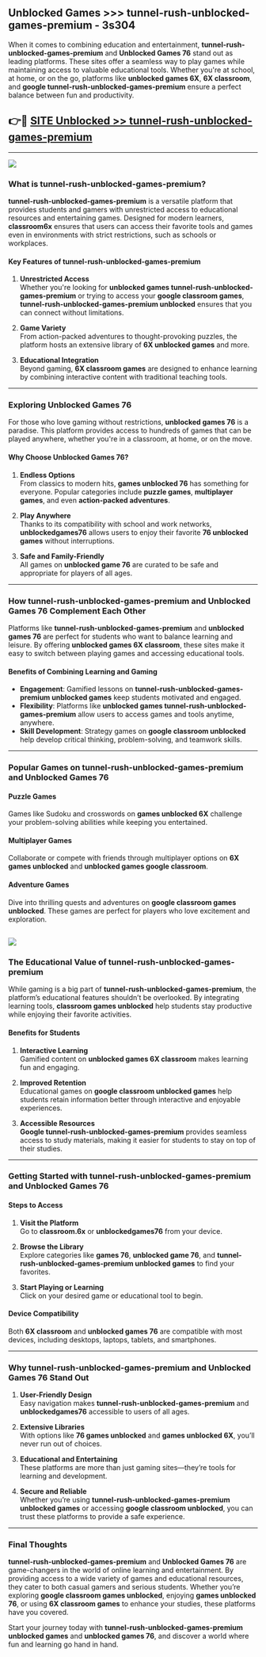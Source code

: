 ## Unblocked Games >>> tunnel-rush-unblocked-games-premium - 3s304 

When it comes to combining education and entertainment, **tunnel-rush-unblocked-games-premium** and **Unblocked Games 76** stand out as leading platforms. These sites offer a seamless way to play games while maintaining access to valuable educational tools. Whether you're at school, at home, or on the go, platforms like **unblocked games 6X**, **6X classroom**, and **google tunnel-rush-unblocked-games-premium** ensure a perfect balance between fun and productivity.
## 👉🔴 [SITE Unblocked >> tunnel-rush-unblocked-games-premium](http://unblockedgames.edu.pl?title=tunnel-rush-unblocked-games-premium&ref=24J)
---
<a href="http://unblockedgames.edu.pl?title=tunnel-rush-unblocked-games-premium&ref=24J/"><img src="https://github.com/user-attachments/assets/438f12ca-57a4-47a3-8ead-c64da593a1e5"/></a>
### What is tunnel-rush-unblocked-games-premium?  

**tunnel-rush-unblocked-games-premium** is a versatile platform that provides students and gamers with unrestricted access to educational resources and entertaining games. Designed for modern learners, **classroom6x** ensures that users can access their favorite tools and games even in environments with strict restrictions, such as schools or workplaces.  

#### Key Features of tunnel-rush-unblocked-games-premium  

1. **Unrestricted Access**  
   Whether you're looking for **unblocked games tunnel-rush-unblocked-games-premium** or trying to access your **google classroom games**, **tunnel-rush-unblocked-games-premium unblocked** ensures that you can connect without limitations.  

2. **Game Variety**  
   From action-packed adventures to thought-provoking puzzles, the platform hosts an extensive library of **6X unblocked games** and more.  

3. **Educational Integration**  
   Beyond gaming, **6X classroom games** are designed to enhance learning by combining interactive content with traditional teaching tools.  



---

### Exploring Unblocked Games 76  

For those who love gaming without restrictions, **unblocked games 76** is a paradise. This platform provides access to hundreds of games that can be played anywhere, whether you're in a classroom, at home, or on the move.  

#### Why Choose Unblocked Games 76?  

1. **Endless Options**  
   From classics to modern hits, **games unblocked 76** has something for everyone. Popular categories include **puzzle games**, **multiplayer games**, and even **action-packed adventures**.  

2. **Play Anywhere**  
   Thanks to its compatibility with school and work networks, **unblockedgames76** allows users to enjoy their favorite **76 unblocked games** without interruptions.  

3. **Safe and Family-Friendly**  
   All games on **unblocked game 76** are curated to be safe and appropriate for players of all ages.  

---

### How tunnel-rush-unblocked-games-premium and Unblocked Games 76 Complement Each Other  

Platforms like **tunnel-rush-unblocked-games-premium** and **unblocked games 76** are perfect for students who want to balance learning and leisure. By offering **unblocked games 6X classroom**, these sites make it easy to switch between playing games and accessing educational tools.  

#### Benefits of Combining Learning and Gaming  

- **Engagement**: Gamified lessons on **tunnel-rush-unblocked-games-premium unblocked games** keep students motivated and engaged.  
- **Flexibility**: Platforms like **unblocked games tunnel-rush-unblocked-games-premium** allow users to access games and tools anytime, anywhere.  
- **Skill Development**: Strategy games on **google classroom unblocked** help develop critical thinking, problem-solving, and teamwork skills.  

---

### Popular Games on tunnel-rush-unblocked-games-premium and Unblocked Games 76  

#### Puzzle Games  

Games like Sudoku and crosswords on **games unblocked 6X** challenge your problem-solving abilities while keeping you entertained.  

#### Multiplayer Games  

Collaborate or compete with friends through multiplayer options on **6X games unblocked** and **unblocked games google classroom**.  

#### Adventure Games  

Dive into thrilling quests and adventures on **google classroom games unblocked**. These games are perfect for players who love excitement and exploration.  

<a href="http://download.freeplayer.one?title=tunnel-rush-unblocked-games-premium&ref=23D/"><img src="https://github.com/user-attachments/assets/fe0c3e91-c8e1-489c-acf0-e2f614c12fb8"/></a>
---

### The Educational Value of tunnel-rush-unblocked-games-premium  

While gaming is a big part of **tunnel-rush-unblocked-games-premium**, the platform’s educational features shouldn’t be overlooked. By integrating learning tools, **classroom games unblocked** help students stay productive while enjoying their favorite activities.  

#### Benefits for Students  

1. **Interactive Learning**  
   Gamified content on **unblocked games 6X classroom** makes learning fun and engaging.  

2. **Improved Retention**  
   Educational games on **google classroom unblocked games** help students retain information better through interactive and enjoyable experiences.  

3. **Accessible Resources**  
   **Google tunnel-rush-unblocked-games-premium** provides seamless access to study materials, making it easier for students to stay on top of their studies.  

---

### Getting Started with tunnel-rush-unblocked-games-premium and Unblocked Games 76  

#### Steps to Access  

1. **Visit the Platform**  
   Go to **classroom.6x** or **unblockedgames76** from your device.  

2. **Browse the Library**  
   Explore categories like **games 76**, **unblocked game 76**, and **tunnel-rush-unblocked-games-premium unblocked games** to find your favorites.  

3. **Start Playing or Learning**  
   Click on your desired game or educational tool to begin.  

#### Device Compatibility  

Both **6X classroom** and **unblocked games 76** are compatible with most devices, including desktops, laptops, tablets, and smartphones.  

---

### Why tunnel-rush-unblocked-games-premium and Unblocked Games 76 Stand Out  

1. **User-Friendly Design**  
   Easy navigation makes **tunnel-rush-unblocked-games-premium** and **unblockedgames76** accessible to users of all ages.  

2. **Extensive Libraries**  
   With options like **76 games unblocked** and **games unblocked 6X**, you’ll never run out of choices.  

3. **Educational and Entertaining**  
   These platforms are more than just gaming sites—they’re tools for learning and development.  

4. **Secure and Reliable**  
   Whether you’re using **tunnel-rush-unblocked-games-premium unblocked games** or accessing **google classroom unblocked**, you can trust these platforms to provide a safe experience.  

---

### Final Thoughts  

**tunnel-rush-unblocked-games-premium** and **Unblocked Games 76** are game-changers in the world of online learning and entertainment. By providing access to a wide variety of games and educational resources, they cater to both casual gamers and serious students. Whether you’re exploring **google classroom games unblocked**, enjoying **games unblocked 76**, or using **6X classroom games** to enhance your studies, these platforms have you covered.  

Start your journey today with **tunnel-rush-unblocked-games-premium unblocked games** and **unblocked games 76**, and discover a world where fun and learning go hand in hand.  
